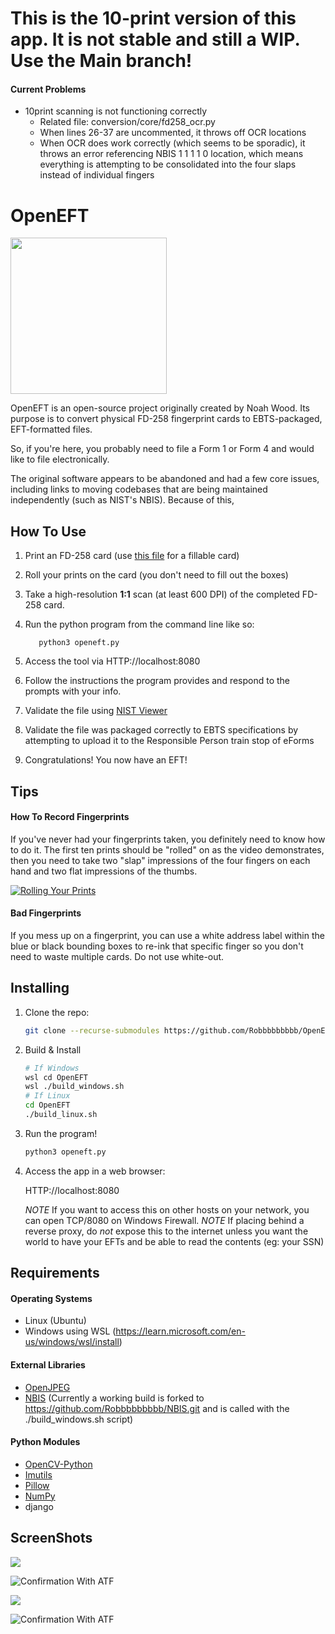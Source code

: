 # This is the 10-print version of this app. It is not stable and still a WIP. Use the Main branch!

#### Current Problems
- 10print scanning is not functioning correctly
  - Related file: conversion/core/fd258_ocr.py
  - When lines 26-37 are uncommented, it throws off OCR locations
  - When OCR does work correctly (which seems to be sporadic), it throws an error referencing NBIS 1 1 1 1 0 location, which means everything is attempting to be consolidated into the four slaps instead of individual fingers

# OpenEFT

<img src="docs/imgs/blurred.png" width="250" />

OpenEFT is an open-source project originally created by Noah Wood. Its purpose is to convert physical FD-258 fingerprint cards to EBTS-packaged, EFT-formatted files.

So, if you're here, you probably need to file a Form 1 or Form 4 and would like to file electronically.

The original software appears to be abandoned and had a few core issues, including links to moving codebases that are being maintained independently (such as NIST's NBIS). Because of this, 

## How To Use

1. Print an FD-258 card (use <a href=fd-258-110120.pdf>this file</a> for a fillable card)

2. Roll your prints on the card (you don't need to fill out the boxes)

3. Take a high-resolution **1:1** scan (at least 600 DPI) of the completed FD-258 card.

4. Run the python program from the command line like so:

   ```
      python3 openeft.py
   ```

5. Access the tool via HTTP://localhost:8080

6. Follow the instructions the program provides and respond to the prompts with your info.

7. Validate the file using <a href="https://www.netxsolutions.co.uk/NISTViewer.aspx" target="_blank">NIST Viewer</a>

8. Validate the file was packaged correctly to EBTS specifications by attempting to upload it to the Responsible Person train stop of eForms

9. Congratulations! You now have an EFT!

## Tips

#### How To Record Fingerprints

If you've never had your fingerprints taken, you definitely need to know how to do it. The first ten prints should be "rolled" on as the video demonstrates, then you need to take two "slap" impressions of the four fingers on each hand and two flat impressions of the thumbs.

[![Rolling Your Prints](http://img.youtube.com/vi/47YLGj_yLVA/0.jpg)](//www.youtube.com/watch?v=47YLGj_yLVA "Fingerprinting Technique")

#### Bad Fingerprints

If you mess up on a fingerprint, you can use a white address label within the blue or black bounding boxes to re-ink that specific finger so you don't need to waste multiple cards. Do not use white-out.

## Installing

1. Clone the repo:

   ```sh
   git clone --recurse-submodules https://github.com/Robbbbbbbbb/OpenEFT.git
   ```

2. Build & Install

   ```sh
   # If Windows
   wsl cd OpenEFT
   wsl ./build_windows.sh
   # If Linux
   cd OpenEFT
   ./build_linux.sh
   ```

5. Run the program!

   ```bash
   python3 openeft.py

6. Access the app in a web browser:

   HTTP://localhost:8080

   *NOTE* If you want to access this on other hosts on your network, you can open TCP/8080 on Windows Firewall.
   *NOTE* If placing behind a reverse proxy, do _not_ expose this to the internet unless you want the world to have your EFTs and be able to read the contents (eg: your SSN)

## Requirements

#### Operating Systems

* Linux (Ubuntu)
* Windows using WSL (https://learn.microsoft.com/en-us/windows/wsl/install)

#### External Libraries

* [OpenJPEG](https://github.com/uclouvain/openjpeg)
* [NBIS](https://www.nist.gov/services-resources/software/nist-biometric-image-software-nbis) (Currently a working build is forked to https://github.com/Robbbbbbbbb/NBIS.git and is called with the ./build_windows.sh script)

#### Python Modules

* [OpenCV-Python](https://github.com/opencv/opencv-python)
* [Imutils](https://github.com/PyImageSearch/imutils)
* [Pillow](https://python-pillow.org/)
* [NumPy](https:://numpy.org)
* django

## ScreenShots

![](docs/imgs/openeft_gui.png)

![Confirmation With ATF](docs/imgs/personal.png)

![](docs/imgs/eft_files.png)



![Confirmation With ATF](docs/imgs/ITWORKS.png)

